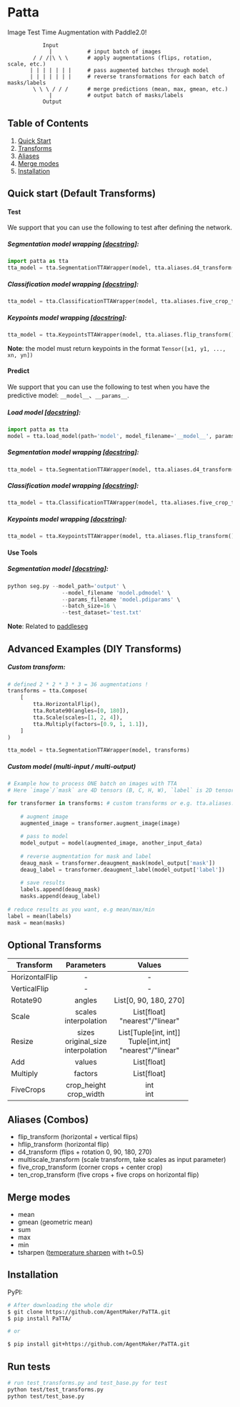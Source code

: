 # Patta
Image Test Time Augmentation with Paddle2.0!

```
           Input
             |           # input batch of images 
        / / /|\ \ \      # apply augmentations (flips, rotation, scale, etc.)
       | | | | | | |     # pass augmented batches through model
       | | | | | | |     # reverse transformations for each batch of masks/labels
        \ \ \ / / /      # merge predictions (mean, max, gmean, etc.)
             |           # output batch of masks/labels
           Output
```
## Table of Contents
1. [Quick Start](#quick-start)
2. [Transforms](#transforms)
3. [Aliases](#aliases)
4. [Merge modes](#merge-modes)
5. [Installation](#installation)

## Quick start (Default Transforms)

#### Test
We support that you can use the following to test after defining the network.

#####  Segmentation model wrapping [[docstring](patta/wrappers.py#L8)]:
```python
import patta as tta
tta_model = tta.SegmentationTTAWrapper(model, tta.aliases.d4_transform(), merge_mode='mean')
```
#####  Classification model wrapping [[docstring](patta/wrappers.py#L52)]:
```python
tta_model = tta.ClassificationTTAWrapper(model, tta.aliases.five_crop_transform())
```
#####  Keypoints model wrapping [[docstring](patta/wrappers.py#L96)]:
```python
tta_model = tta.KeypointsTTAWrapper(model, tta.aliases.flip_transform(), scaled=True)
```
**Note**: the model must return keypoints in the format `Tensor([x1, y1, ..., xn, yn])`

#### Predict
We support that you can use the following to test when you have the predictive model: `__model__`、`__params__`.

#####  Load model [[docstring](patta/load_model.py#L3)]:
```python
import patta as tta
model = tta.load_model(path='model', model_filename='__model__', params_filename='__params__')
```
#####  Segmentation model wrapping [[docstring](patta/wrappers.py#L8)]:
```python
tta_model = tta.SegmentationTTAWrapper(model, tta.aliases.d4_transform(), merge_mode='mean')
```
#####  Classification model wrapping [[docstring](patta/wrappers.py#L52)]:
```python
tta_model = tta.ClassificationTTAWrapper(model, tta.aliases.five_crop_transform())
```
#####  Keypoints model wrapping [[docstring](patta/wrappers.py#L96)]:
```python
tta_model = tta.KeypointsTTAWrapper(model, tta.aliases.flip_transform(), scaled=True)
```

#### Use Tools
#####  Segmentation model [[docstring](tools/seg.py)]:
```python
python seg.py --model_path='output' \
                 --model_filename 'model.pdmodel' \
                 --params_filename 'model.pdiparams' \
                 --batch_size=16 \
                 --test_dataset='test.txt'
```
**Note**: Related to [paddleseg](https://github.com/PaddlePaddle/Paddleseg)

## Advanced Examples (DIY Transforms)
#####  Custom transform:
```python
# defined 2 * 2 * 3 * 3 = 36 augmentations !
transforms = tta.Compose(
    [
        tta.HorizontalFlip(),
        tta.Rotate90(angles=[0, 180]),
        tta.Scale(scales=[1, 2, 4]),
        tta.Multiply(factors=[0.9, 1, 1.1]),        
    ]
)

tta_model = tta.SegmentationTTAWrapper(model, transforms)
```
##### Custom model (multi-input / multi-output)
```python
# Example how to process ONE batch on images with TTA
# Here `image`/`mask` are 4D tensors (B, C, H, W), `label` is 2D tensor (B, N)

for transformer in transforms: # custom transforms or e.g. tta.aliases.d4_transform() 
    
    # augment image
    augmented_image = transformer.augment_image(image)
    
    # pass to model
    model_output = model(augmented_image, another_input_data)
    
    # reverse augmentation for mask and label
    deaug_mask = transformer.deaugment_mask(model_output['mask'])
    deaug_label = transformer.deaugment_label(model_output['label'])
    
    # save results
    labels.append(deaug_mask)
    masks.append(deaug_label)
    
# reduce results as you want, e.g mean/max/min
label = mean(labels)
mask = mean(masks)
```
 
## Optional Transforms
  
| Transform      | Parameters                | Values                            |
|----------------|:-------------------------:|:---------------------------------:|
| HorizontalFlip | -                         | -                                 |
| VerticalFlip   | -                         | -                                 |
| Rotate90       | angles                    | List\[0, 90, 180, 270]            |
| Scale          | scales<br>interpolation   | List\[float]<br>"nearest"/"linear"|
| Resize         | sizes<br>original_size<br>interpolation   | List\[Tuple\[int, int]]<br>Tuple\[int,int]<br>"nearest"/"linear"|
| Add            | values                    | List\[float]                      |
| Multiply       | factors                   | List\[float]                      |
| FiveCrops      | crop_height<br>crop_width | int<br>int                        |
 
## Aliases (Combos)

  - flip_transform (horizontal + vertical flips)
  - hflip_transform (horizontal flip)
  - d4_transform (flips + rotation 0, 90, 180, 270)
  - multiscale_transform (scale transform, take scales as input parameter)
  - five_crop_transform (corner crops + center crop)
  - ten_crop_transform (five crops + five crops on horizontal flip)
  
## Merge modes
 - mean
 - gmean (geometric mean)
 - sum
 - max
 - min
 - tsharpen ([temperature sharpen](https://www.kaggle.com/c/severstal-steel-defect-detection/discussion/107716#latest-624046) with t=0.5)
 
## Installation
PyPI:
```bash
# After downloading the whole dir
$ git clone https://github.com/AgentMaker/PaTTA.git
$ pip install PaTTA/

# or

$ pip install git+https://github.com/AgentMaker/PaTTA.git
```

## Run tests

```bash
# run test_transforms.py and test_base.py for test
python test/test_transforms.py
python test/test_base.py
```
